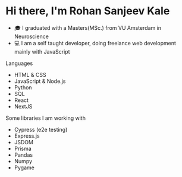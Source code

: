 # Hi there, I'm Rohan Sanjeev Kale

- 🎓 I graduated with a Masters(MSc.) from VU Amsterdam in Neuroscience
- 💻 I am a self taught developer, doing freelance web development mainly with JavaScript


Languages

- HTML & CSS
- JavaScript & Node.js
- Python 
- SQL
- React
- NextJS

Some libraries I am working with

- Cypress (e2e testing) 
- Express.js
- JSDOM
- Prisma
- Pandas
- Numpy
- Pygame
